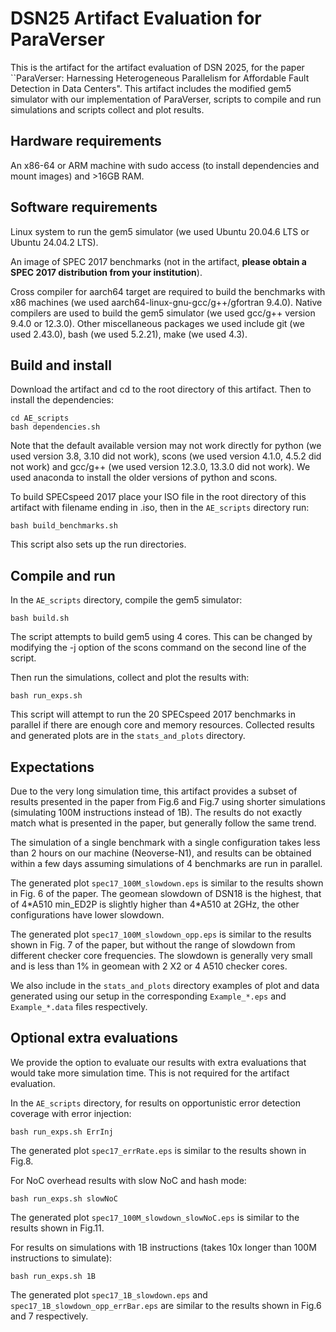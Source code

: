 # DSN25 Artifact Evaluation for ParaVerser

This is the artifact for the artifact evaluation of DSN 2025, for the paper ``ParaVerser: Harnessing Heterogeneous Parallelism for Affordable Fault Detection in Data Centers". This artifact includes the modified gem5 simulator with our implementation of ParaVerser, scripts to compile and run simulations and scripts collect and plot results. 

## Hardware requirements
An x86-64 or ARM machine with sudo access (to install dependencies and mount images) and >16GB RAM.

## Software requirements
Linux system to run the gem5 simulator (we used Ubuntu 20.04.6 LTS or Ubuntu 24.04.2 LTS). 

An image of SPEC 2017 benchmarks (not in the artifact, **please obtain a SPEC 2017 distribution from your institution**). 

Cross compiler for aarch64 target are required to build the benchmarks with x86 machines (we used aarch64-linux-gnu-gcc/g++/gfortran 9.4.0). Native compilers are used to build the gem5 simulator (we used gcc/g++ version 9.4.0 or 12.3.0). Other miscellaneous packages we used include git (we used 2.43.0), bash (we used 5.2.21), make (we used 4.3).

## Build and install
Download the artifact and cd to the root directory of this artifact. Then to install the dependencies:
```
cd AE_scripts
bash dependencies.sh
```
Note that the default available version may not work directly for python (we used version 3.8, 3.10 did not work), scons (we used version 4.1.0, 4.5.2 did not work) and gcc/g++ (we used version 12.3.0, 13.3.0 did not work). We used anaconda to install the older versions of python and scons.

To build SPECspeed 2017 place your ISO file in the root directory of this artifact with filename ending in .iso, then in the `AE_scripts` directory run:
```
bash build_benchmarks.sh
```
This script also sets up the run directories.

## Compile and run

In the `AE_scripts` directory, compile the gem5 simulator:
```
bash build.sh
```
The script attempts to build gem5 using 4 cores. This can be changed by modifying the -j option of the scons command on the second line of the script.

Then run the simulations, collect and plot the results with:
```
bash run_exps.sh
```
This script will attempt to run the 20 SPECspeed 2017 benchmarks in parallel if there are enough core and memory resources. Collected results and generated plots are in the `stats_and_plots` directory.

## Expectations
Due to the very long simulation time, this artifact provides a subset of results presented in the paper from Fig.6 and Fig.7 using shorter simulations (simulating 100M instructions instead of 1B). The results do not exactly match what is presented in the paper, but generally follow the same trend.

The simulation of a single benchmark with a single configuration takes less than 2 hours on our machine (Neoverse-N1), and results can be obtained within a few days assuming simulations of 4 benchmarks are run in parallel. 

The generated plot `spec17_100M_slowdown.eps` is similar to the results shown in Fig. 6 of the paper. The geomean slowdown of DSN18 is the highest, that of 4\*A510 min_ED2P is slightly higher than 4\*A510 at 2GHz, the other configurations have lower slowdown.

The generated plot `spec17_100M_slowdown_opp.eps` is similar to the results shown in Fig. 7 of the paper, but without the range of slowdown from different checker core frequencies. The slowdown is generally very small and is less than 1\% in geomean with 2 X2 or 4 A510 checker cores. 

We also include in the `stats_and_plots` directory examples of plot and data generated using our setup in the corresponding `Example_*.eps` and `Example_*.data` files respectively.

## Optional extra evaluations
We provide the option to evaluate our results with extra evaluations that would take more simulation time. This is not required for the artifact evaluation.

In the `AE_scripts` directory, for results on opportunistic error detection coverage with error injection:
```
bash run_exps.sh ErrInj
```
The generated plot `spec17_errRate.eps` is similar to the results shown in Fig.8. 

For NoC overhead results with slow NoC and hash mode:
```
bash run_exps.sh slowNoC
```
The generated plot `spec17_100M_slowdown_slowNoC.eps` is similar to the results shown in Fig.11.

For results on simulations with 1B instructions (takes 10x longer than 100M instructions to simulate):
```
bash run_exps.sh 1B
```
The generated plot `spec17_1B_slowdown.eps` and `spec17_1B_slowdown_opp_errBar.eps` are similar to the results shown in Fig.6 and 7 respectively.
